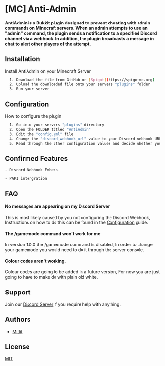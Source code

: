 
# [MC] Anti-Admin

#### AntiAdmin is a Bukkit plugin designed to prevent cheating with admin commands on Minecraft servers. When an admin attempts to use an "admin" command, the plugin sends a notification to a specified Discord channel via a webhook. In addition, the plugin broadcasts a message in chat to alert other players of the attempt.


## Installation

Install AntiAdmin on your Minecraft Server

```bash
  1. Download the file from GitHub or [Spigot](https://spigotmc.org)
  2. Upload the downloaded file onto your servers "plugins" folder
  3. Run your server
```
    
## Configuration

How to configure the plugin

```bash
  1. Go into your servers "plugins" directory
  2. Open the FOLDER titled "AntiAdmin"
  3. Edit the "config.yml" file
  4. Change the "discord_webhook_url" value to your Discord webhook URL
  5. Read through the other configuration values and decide whether you want to change them or now
```
## Confirmed Features

```bash
- Discord Webhook Embeds

- PAPI intergration
```

## FAQ

#### No messages are appearing on my Discord Server

This is most likely caused by you not configuring the Discord Webhook, Instructions on how to do this can be found in the [Configuration](https://github.com/ThatAlbaPerson/AntiAdmin/wiki/Configuration) guide.

#### The /gamemode command won't work for me

In version 1.0.0 the /gamemode command is disabled, In order to change your gamemode you would need to do it through the server console.

#### Colour codes aren't working.

Colour codes are going to be added in a future version, For now you are just going to have to make do with plain old white.


## Support

Join our [Discord Server](https://discord.gg/FUawEyXH5K) if you require help with anything.


## Authors

- [Mitlit](https://www.github.com/thatalbaperson)


## License

[MIT](https://choosealicense.com/licenses/mit/)

